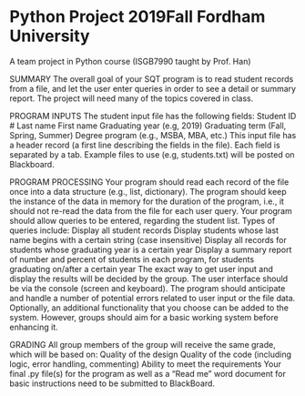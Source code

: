 # Python Project 2019Fall Fordham University 
A team project in Python course (ISGB7990 taught by Prof. Han)

SUMMARY
The overall goal of your SQT program is to read student records from a file, and let the user enter queries in order to see a detail or summary report. The project will need many of the topics covered in class.

PROGRAM INPUTS
The student input file has the following fields: Student ID #
Last name
First name
Graduating year (e.g, 2019)
Graduating term (Fall, Spring, Summer)
Degree program (e.g., MSBA, MBA, etc.)
This input file has a header record (a first line describing the fields in the file). Each field is separated by a tab. Example files to use (e.g, students.txt) will be posted on Blackboard.

PROGRAM PROCESSING
Your program should read each record of the file once into a data structure (e.g., list, dictionary). The program should keep the instance of the data in memory for the duration of the program, i.e., it should not re-read the data from the file for each user query.
Your program should allow queries to be entered, regarding the student list. Types of queries include: Display all student records
Display students whose last name begins with a certain string (case insensitive) Display all records for students whose graduating year is a certain year
Display a summary report of number and percent of students in each program, for students graduating on/after a certain year
The exact way to get user input and display the results will be decided by the group. The user interface should be via the console (screen and keyboard).
The program should anticipate and handle a number of potential errors related to user input or the file data.
Optionally, an additional functionality that you choose can be added to the system. However, groups should aim for a basic working system before enhancing it.

GRADING
All group members of the group will receive the same grade, which will be based on: Quality of the design
Quality of the code (including logic, error handling, commenting)
Ability to meet the requirements
Your final .py file(s) for the program as well as a “Read me” word document for basic instructions need to be submitted to BlackBoard.
